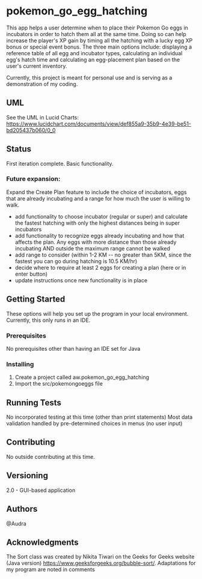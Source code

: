 # pokemon_go_egg_hatching
This app helps a user determine when to place their Pokemon Go eggs in incubators in order to hatch them all at the same time. Doing so can help increase the player's XP gain by timing all the hatching with a lucky egg XP bonus or special event bonus. The three main options include: displaying a reference table of all egg and incubator types, calculating an individual egg's hatch time and calculating an egg-placement plan based on the user's current inventory.

Currently, this project is meant for personal use and is serving as a demonstration of my coding.

## UML
See the UML in Lucid Charts: https://www.lucidchart.com/documents/view/def855a9-35b9-4e39-be51-bd205437b060/0_0

## Status
First iteration complete. Basic functionality.

### Future expansion:
Expand the Create Plan feature to include the choice of incubators, eggs that are already incubating and a range for how much the user is willing to walk.

* add functionality to choose incubator (regular or super) and calculate the fastest hatching with only the highest distances being in super incubators
* add functionality to recognize eggs already incubating and how that affects the plan. Any eggs with more distance than those already incubating AND outside the maximum range cannot be walked 
* add range to consider (within 1-2 KM -- no greater than 5KM, since the fastest you can go during hatching is 10.5 KM/hr)
* decide where to require at least 2 eggs for creating a plan (here or in enter button)
* update instructions once new functionality is in place

## Getting Started
These options will help you set up the program in your local environment. Currently, this only runs in an IDE.

### Prerequisites
No prerequisites other than having an IDE set for Java

### Installing
1. Create a project called aw.pokemon_go_egg_hatching
2. Import the src/pokemongoeggs file 

## Running Tests
No incorporated testing at this time (other than print statements)
Most data validation handled by pre-determined choices in menus (no user input)

## Contributing
No outside contributing at this time.

## Versioning
2.0 - GUI-based application

## Authors 
@Audra

## Acknowledgments
The Sort class was created by Nikita Tiwari on the Geeks for Geeks website (Java version) https://www.geeksforgeeks.org/bubble-sort/. Adaptations for my program are noted in comments

